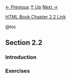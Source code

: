 <div class="nav">
    <span class="activenav"><a href="notes-ch2-1.html">← Previous</a></span>
    <span class="activenav"><a href="../index.html">↑ Up</a></span>
    <span class="activenav"><a href="notes-ch2-3.html">Next →</a></span>
</div>


[HTML Book Chapter 2.2 Link](https://sarabander.github.io/sicp/html/2_002e2.xhtml#g_t2_002e2)

@toc

## Section 2.2

### Introduction

### Exercises




